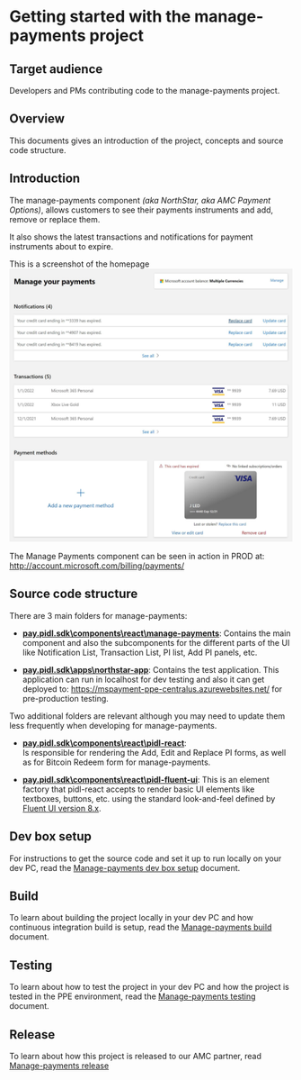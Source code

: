 # Getting started with the manage-payments project

## Target audience
Developers and PMs contributing code to the manage-payments project.

## Overview
This documents gives an introduction of the project, concepts and source code structure.

## Introduction
The manage-payments component *(aka NorthStar, aka AMC Payment Options)*, allows customers to see their payments instruments and add, remove or replace them.

It also shows the latest transactions and notifications for payment instruments about to expire.

This is a screenshot of the homepage
![Payment Options homepage](../images/development/manage-payments/payment_options_homepage.JPG)

The Manage Payments component can be seen in action in PROD at: http://account.microsoft.com/billing/payments/

## Source code structure
There are 3 main folders for manage-payments:  
* [**pay.pidl.sdk\components\react\manage-payments**](https://microsoft.visualstudio.com/Universal%20Store/_git/pay.pidl.sdk?path=/components/react/manage-payments): Contains the main component and also the subcomponents for the different parts of the UI like Notification List, Transaction List, PI list, Add PI panels, etc.

* [**pay.pidl.sdk\apps\northstar-app**](https://microsoft.visualstudio.com/Universal%20Store/_git/pay.pidl.sdk?path=/apps/northstar-app): Contains the test application. This application can run in localhost for dev testing and also it can get deployed to: https://mspayment-ppe-centralus.azurewebsites.net/ for pre-production testing.

Two additional folders are relevant although you may need to update them less frequently when developing for manage-payments.

* [**pay.pidl.sdk\components\react\pidl-react**](https://microsoft.visualstudio.com/Universal%20Store/_git/pay.pidl.sdk?path=/components/react/pidl-react):  
Is responsible for rendering the Add, Edit and Replace PI forms, as well as for Bitcoin Redeem form for manage-payments.

* [**pay.pidl.sdk\components\react\pidl-fluent-ui**](https://microsoft.visualstudio.com/Universal%20Store/_git/pay.pidl.sdk?path=/components/react/pidl-fluent-ui): This is an element factory that pidl-react accepts to render basic UI elements like textboxes, buttons, etc. using the standard look-and-feel defined by [Fluent UI version 8.x](https://developer.microsoft.com/en-us/fluentui#/).

## Dev box setup
For instructions to get the source code and set it up to run locally on your dev PC, read the [Manage-payments dev box setup](manage-payments-dev-setup.md) document.

## Build
To learn about building the project locally in your dev PC and how continuous integration build is setup, read the [Manage-payments build](../engineering/manage-payments-build.md) document.

## Testing
To learn about how to test the project in your dev PC and how the project is tested in the PPE environment, read the [Manage-payments testing](../engineering/manage-payments-testing.md) document.

## Release
To learn about how this project is released to our AMC partner, read [Manage-payments release](../engineering/manage-payments-release.md)

